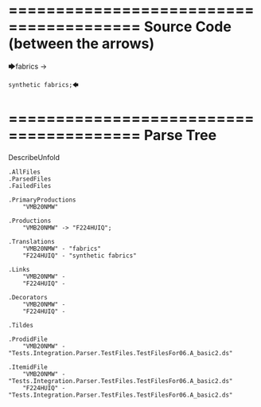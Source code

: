 ========================================
Source Code (between the arrows)
========================================

🡆fabrics -> 
	
	synthetic fabrics;🡄

========================================
Parse Tree
========================================
DescribeUnfold

    .AllFiles
    .ParsedFiles
    .FailedFiles

    .PrimaryProductions
        "VMB20NMW" 

    .Productions
        "VMB20NMW" -> "F224HUIQ";

    .Translations
        "VMB20NMW" - "fabrics"
        "F224HUIQ" - "synthetic fabrics"

    .Links
        "VMB20NMW" - 
        "F224HUIQ" - 

    .Decorators
        "VMB20NMW" - 
        "F224HUIQ" - 

    .Tildes

    .ProdidFile
        "VMB20NMW" - "Tests.Integration.Parser.TestFiles.TestFilesFor06.A_basic2.ds"

    .ItemidFile
        "VMB20NMW" - "Tests.Integration.Parser.TestFiles.TestFilesFor06.A_basic2.ds"
        "F224HUIQ" - "Tests.Integration.Parser.TestFiles.TestFilesFor06.A_basic2.ds"

